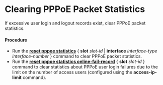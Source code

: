 Clearing PPPoE Packet Statistics
================================

If excessive user login and logout records exist, clear
PPPoE packet statistics.

#### Procedure

* Run the [**reset pppoe statistics**](cmdqueryname=reset+pppoe+statistics) { **slot** *slot-id* | **interface** *interface-type* *interface-number* } command to clear PPPoE packet statistics.
* Run the [**reset
  pppoe statistics online-fail-record**](cmdqueryname=reset+pppoe+statistics+online-fail-record) { **slot** *slot-id* } command to clear
  statistics about PPPoE user login failures due to the limit on the
  number of access users (configured using the **access-ip-limit** command).